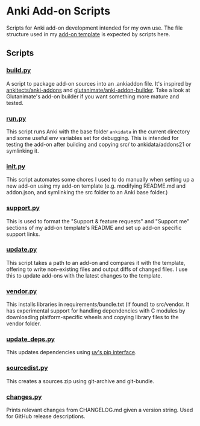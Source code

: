 # Anki Add-on Scripts

Scripts for Anki add-on development intended for my own use. The file structure used in my [add-on template](https://github.com/abdnh/anki-addon-template) is expected by scripts here.

## Scripts

### [build.py](src/ankiscripts/build.py)

A script to package add-on sources into an .ankiaddon file. It's inspired by [ankitects/anki-addons](https://github.com/ankitects/anki-addons) and [glutanimate/anki-addon-builder](https://github.com/glutanimate/anki-addon-builder). Take a look at Glutanimate's add-on builder if you want something more mature and tested.

### [run.py](src/ankiscripts/run.py)

This script runs Anki with the base folder `ankidata` in the current directory and some useful env variables set for debugging.
This is intended for testing the add-on after building and copying src/ to ankidata/addons21 or symlinking it.

### [init.py](src/ankiscripts/init.py)

This script automates some chores I used to do manually when setting up a new add-on using my add-on template (e.g. modifying README.md and addon.json, and symlinking the src folder to an Anki base folder.)

### [support.py](src/ankiscripts/support.py)

This is used to format the "Support & feature requests" and "Support me" sections of my add-on template's README
and set up add-on specific support links.

### [update.py](src/ankiscripts/update.py)

This script takes a path to an add-on and compares it with the template, offering to write non-existing files and output diffs of changed files. I use this to update add-ons with the latest changes to the template.

### [vendor.py](src/ankiscripts/vendor.py)

This installs libraries in requirements/bundle.txt (if found) to src/vendor. It has experimental support for handling dependencies with C modules by downloading platform-specific wheels and copying library files to the vendor folder.

### [update_deps.py](src/ankiscripts/update_deps.py)

This updates dependencies using [uv's pip interface](https://docs.astral.sh/uv/pip/compatibility/).

### [sourcedist.py](src/ankiscripts/sourcedist.py)

This creates a sources zip using git-archive and git-bundle.

### [changes.py](src/ankiscripts/changes.py)

Prints relevant changes from CHANGELOG.md given a version string. Used for GitHub release descriptions.
